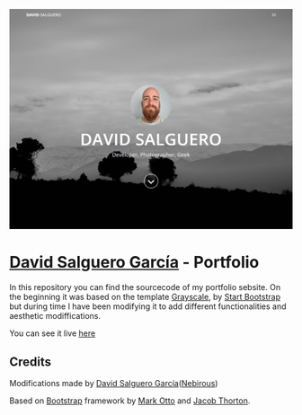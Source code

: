 ![Alt text](/Res/preview.png)

# [David Salguero García](http://soy.nebirous.es/) - Portfolio

In this repository you can find the sourcecode of my portfolio sebsite. On the beginning it was based on the template [Grayscale](<[http://startbootstrap.com/template-overviews/grayscale/](https://startbootstrap.com/theme/grayscale)>), by [Start Bootstrap](http://startbootstrap.com/) but during time I have been modifying it to add different functionalities and aesthetic modiffications.

You can see it live [here](https://nebirous.github.io/Portfolio/)

## Credits

Modifications made by [David Salguero García](https://nebirous.github.io/Portfolio/)([Nebirous](http://twitter.com/nebirous))

Based on [Bootstrap](http://getbootstrap.com/) framework by [Mark Otto](https://twitter.com/mdo) and [Jacob Thorton](https://twitter.com/fat).
